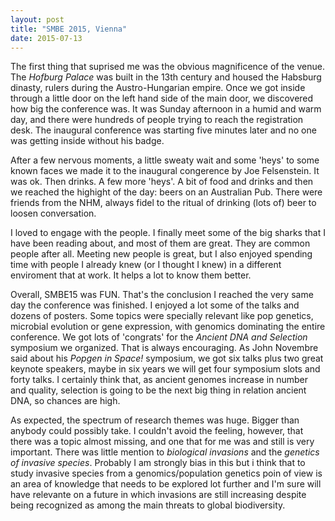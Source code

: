 ```yaml
---
layout: post
title: "SMBE 2015, Vienna"
date: 2015-07-13
---
```


The first thing that suprised me was the obvious magnificence of the venue. The *Hofburg Palace* was built in the 13th century and housed the Habsburg dinasty, rulers during the Austro-Hungarian empire. Once we got inside through a little door on the left hand side of the main door, we discovered how big the conference was. It was Sunday afternoon in a humid and warm day, and there were hundreds of people trying to reach the registration desk. The inaugural conference was starting five minutes later and no one was getting inside without his badge.

After a few nervous moments, a little sweaty wait and some 'heys' to some known faces we made it to the inaugural congerence by Joe Felsenstein. It was ok. Then drinks. A few more 'heys'. A bit of food and drinks and then we reached the highight of the day: beers on an Australian Pub. There were friends from the NHM, always fidel to the ritual of drinking (lots of) beer to loosen conversation.

I loved to engage with the people. I finally meet some of the big sharks that I have been reading about, and most of them are great. They are common people after all. Meeting new people is great, but I also enjoyed spending time with people I already knew (or I thought I knew) in a different enviroment that at work. It helps a lot to know them better.

Overall, SMBE15 was FUN. That's the conclusion I reached the very same day the conference was finished. I enjoyed a lot some of the talks and dozens of posters. Some topics were specially relevant like pop genetics, microbial evolution or gene expression, with genomics dominating the entire conference. We got lots of 'congrats' for the *Ancient DNA and Selection* symposium we organized. That is always encouraging. As John Novembre said about his *Popgen in Space!* symposium, we got six talks plus two great keynote speakers, maybe in six years we will get four symposium slots and forty talks. I certainly think that, as ancient genomes increase in number and quality, selection is going to be the next big thing in relation ancient DNA, so chances are high.

As expected, the spectrum of research themes was huge. Bigger than anybody could possibly take. I couldn't avoid the feeling, however, that there was a topic almost missing, and one that for me was and still is very important. There was little mention to *biological invasions* and the *genetics of invasive species*. Probably I am strongly bias in this but i think that to study invasive species from a genomics/population genetics poin of view is an area of knowledge that needs to be explored lot further and I'm sure will have relevante on a future in which invasions are still increasing despite being recognized as among the main threats to global biodiversity. 
